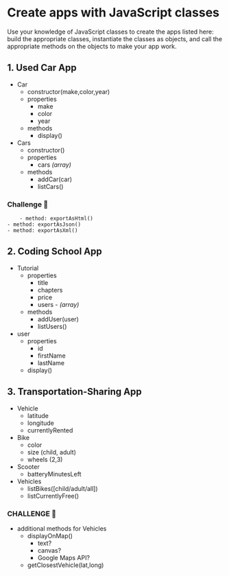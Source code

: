 # Create apps with JavaScript classes

Use your knowledge of JavaScript classes to create the apps listed here: build the appropriate classes, instantiate the classes as objects, and call the appropriate methods on the objects to make your app work.

## 1. Used Car App

- Car
	- constructor(make,color,year)
	- properties
	    - make
	    - color
	    - year
	- methods
	    - display()
- Cars
	- constructor()
	- properties
	    - cars *(array)*
	- methods
	    - addCar(car)
	    - listCars()

### Challenge :muscle:
        - method: exportAsHtml()
	- method: exportAsJson()
	- method: exportAsXml()

## 2. Coding School App

- Tutorial
	- properties
		- title
		- chapters
		- price
		- users - *(array)*
	- methods
		- addUser(user)
		- listUsers()
- user
	- properties
		- id
		- firstName
		- lastName
	- display()


## 3. Transportation-Sharing App

- Vehicle
	- latitude
	- longitude
	- currentlyRented
- Bike
	- color
	- size (child, adult)
	- wheels (2,3)
- Scooter
	- batteryMinutesLeft
- Vehicles
	- listBikes([child/adult/all])
	- listCurrentlyFree()
 
### CHALLENGE :muscle:
- additional methods for Vehicles
	- displayOnMap()
		- text?
		- canvas?
		- Google Maps API?
	- getClosestVehicle(lat,long)

